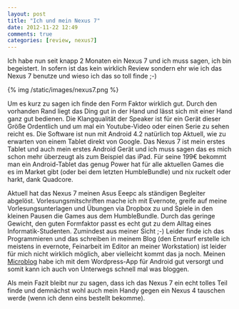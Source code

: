 ```yaml
---
layout: post
title: "Ich und mein Nexus 7"
date: 2012-11-22 12:49
comments: true
categories: [review, nexus7]
---
```

Ich habe nun seit knapp 2 Monaten ein Nexus 7 und ich muss sagen, ich bin begeistert. In sofern ist das kein wirklich Review sondern ehr wie ich das Nexus 7 benutze und wieso ich das so toll finde ;-)

{% img /static/images/nexus7.png %}

Um es kurz zu sagen ich finde den Form Faktor wirklich gut. Durch den vorhanden Rand liegt das Ding gut in der Hand und lässt sich mit einer Hand ganz gut bedienen. Die Klangqualität der Speaker ist für ein Gerät dieser Größe Ordentlich und um mal ein Youtube-Video oder einen Serie zu sehen reicht es. Die Software ist nun mit Android 4.2 natürlich top Aktuell, wie zu erwarten von einem Tablet direkt von Google. Das Nexus 7 ist mein erstes Tablet und auch mein erstes Android Gerät und ich muss sagen das es mich schon mehr überzeugt als zum Beispiel das iPad. Für seine 199€ bekommt man ein Android-Tablet das genug Power hat für alle aktuellen Games die es im Market gibt (oder bei dem letzten HumbleBundle) und nix ruckelt oder harkt, dank Quadcore.

Aktuell hat das Nexus 7 meinen Asus Eeepc als ständigen Begleiter abgelöst. Vorlesungsmitschriften mache ich mit Evernote, greife auf meine Vorlesungsunterlagen und Übungen via Dropbox zu und Spiele in den kleinen Pausen die Games aus dem HumbleBundle. Durch das geringe Gewicht, den guten Formfaktor passt es echt gut zu dem Alltag eines Informatik-Studenten. Zumindest aus meiner Sicht ;-) Leider finde ich das Programmieren und das schreiben in meinem Blog (den Entwurf erstelle ich meistens in evernote, Feinarbeit im Editor an meiner Workstation) ist leider für mich nicht wirklich möglich, aber vielleicht kommt das ja noch. Meinen [Microblog](http://m.sangyye.de/) habe ich mit dem Wordpress-App für Android gut versorgt und somit kann ich auch von Unterwegs schnell mal was bloggen.

Als mein Fazit bleibt nur zu sagen, dass ich das Nexus 7 ein echt tolles Teil finde und demnächst wohl auch mein Handy gegen ein Nexus 4 tauschen werde (wenn ich denn eins bestellt bekomme).
